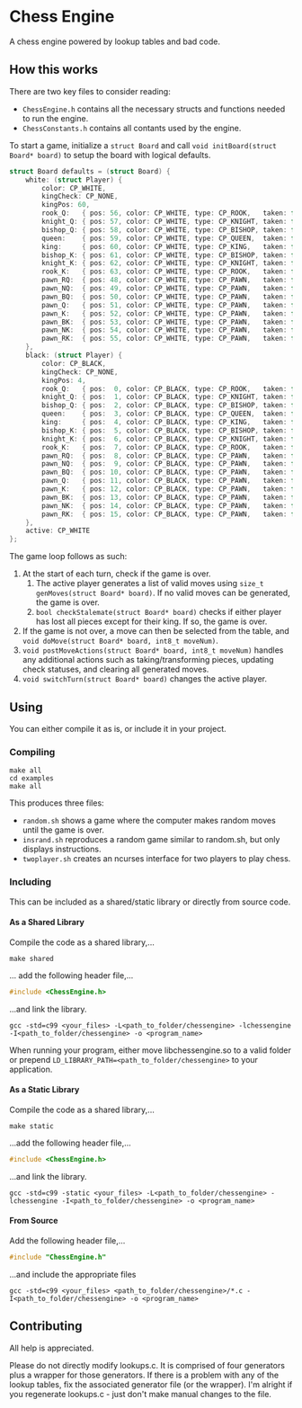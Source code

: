 Chess Engine
====================

A chess engine powered by lookup tables and bad code.

## How this works ##
There are two key files to consider reading:
* `ChessEngine.h` contains all the necessary structs and functions needed to run the engine.
* `ChessConstants.h` contains all contants used by the engine.

To start a game, initialize a `struct Board` and call `void initBoard(struct Board* board)` to setup the board with logical defaults.
```c
struct Board defaults = (struct Board) {
	white: (struct Player) {
		color: CP_WHITE,
		kingCheck: CP_NONE,
		kingPos: 60,
		rook_Q:   { pos: 56, color: CP_WHITE, type: CP_ROOK,   taken: false, hasMoved: false, jumped: false },
		knight_Q: { pos: 57, color: CP_WHITE, type: CP_KNIGHT, taken: false, hasMoved: false, jumped: false },
		bishop_Q: { pos: 58, color: CP_WHITE, type: CP_BISHOP, taken: false, hasMoved: false, jumped: false },
		queen:    { pos: 59, color: CP_WHITE, type: CP_QUEEN,  taken: false, hasMoved: false, jumped: false },
		king:     { pos: 60, color: CP_WHITE, type: CP_KING,   taken: false, hasMoved: false, jumped: false },
		bishop_K: { pos: 61, color: CP_WHITE, type: CP_BISHOP, taken: false, hasMoved: false, jumped: false },
		knight_K: { pos: 62, color: CP_WHITE, type: CP_KNIGHT, taken: false, hasMoved: false, jumped: false },
		rook_K:   { pos: 63, color: CP_WHITE, type: CP_ROOK,   taken: false, hasMoved: false, jumped: false },
		pawn_RQ:  { pos: 48, color: CP_WHITE, type: CP_PAWN,   taken: false, hasMoved: false, jumped: false },
		pawn_NQ:  { pos: 49, color: CP_WHITE, type: CP_PAWN,   taken: false, hasMoved: false, jumped: false },
		pawn_BQ:  { pos: 50, color: CP_WHITE, type: CP_PAWN,   taken: false, hasMoved: false, jumped: false },
		pawn_Q:   { pos: 51, color: CP_WHITE, type: CP_PAWN,   taken: false, hasMoved: false, jumped: false },
		pawn_K:   { pos: 52, color: CP_WHITE, type: CP_PAWN,   taken: false, hasMoved: false, jumped: false },
		pawn_BK:  { pos: 53, color: CP_WHITE, type: CP_PAWN,   taken: false, hasMoved: false, jumped: false },
		pawn_NK:  { pos: 54, color: CP_WHITE, type: CP_PAWN,   taken: false, hasMoved: false, jumped: false },
		pawn_RK:  { pos: 55, color: CP_WHITE, type: CP_PAWN,   taken: false, hasMoved: false, jumped: false },
	},
	black: (struct Player) {
		color: CP_BLACK,
		kingCheck: CP_NONE,
		kingPos: 4,
		rook_Q:   { pos:  0, color: CP_BLACK, type: CP_ROOK,   taken: false, hasMoved: false, jumped: false },
		knight_Q: { pos:  1, color: CP_BLACK, type: CP_KNIGHT, taken: false, hasMoved: false, jumped: false },
		bishop_Q: { pos:  2, color: CP_BLACK, type: CP_BISHOP, taken: false, hasMoved: false, jumped: false },
		queen:    { pos:  3, color: CP_BLACK, type: CP_QUEEN,  taken: false, hasMoved: false, jumped: false },
		king:     { pos:  4, color: CP_BLACK, type: CP_KING,   taken: false, hasMoved: false, jumped: false },
		bishop_K: { pos:  5, color: CP_BLACK, type: CP_BISHOP, taken: false, hasMoved: false, jumped: false },
		knight_K: { pos:  6, color: CP_BLACK, type: CP_KNIGHT, taken: false, hasMoved: false, jumped: false },
		rook_K:   { pos:  7, color: CP_BLACK, type: CP_ROOK,   taken: false, hasMoved: false, jumped: false },
		pawn_RQ:  { pos:  8, color: CP_BLACK, type: CP_PAWN,   taken: false, hasMoved: false, jumped: false },
		pawn_NQ:  { pos:  9, color: CP_BLACK, type: CP_PAWN,   taken: false, hasMoved: false, jumped: false },
		pawn_BQ:  { pos: 10, color: CP_BLACK, type: CP_PAWN,   taken: false, hasMoved: false, jumped: false },
		pawn_Q:   { pos: 11, color: CP_BLACK, type: CP_PAWN,   taken: false, hasMoved: false, jumped: false },
		pawn_K:   { pos: 12, color: CP_BLACK, type: CP_PAWN,   taken: false, hasMoved: false, jumped: false },
		pawn_BK:  { pos: 13, color: CP_BLACK, type: CP_PAWN,   taken: false, hasMoved: false, jumped: false },
		pawn_NK:  { pos: 14, color: CP_BLACK, type: CP_PAWN,   taken: false, hasMoved: false, jumped: false },
		pawn_RK:  { pos: 15, color: CP_BLACK, type: CP_PAWN,   taken: false, hasMoved: false, jumped: false },
	},
	active: CP_WHITE
};
```

The game loop follows as such:
1. At the start of each turn, check if the game is over.
   1. The active player generates a list of valid moves using `size_t genMoves(struct Board* board)`. If no valid moves can be generated, the game is over.
   2. `bool checkStalemate(struct Board* board)` checks if either player has lost all pieces except for their king. If so, the game is over.
2. If the game is not over, a move can then be selected from the table, and `void doMove(struct Board* board, int8_t moveNum)`.
3. `void postMoveActions(struct Board* board, int8_t moveNum)` handles any additional actions such as taking/transforming pieces, updating check statuses, and clearing all generated moves.
4. `void switchTurn(struct Board* board)` changes the active player.

## Using ##
You can either compile it as is, or include it in your project.

### Compiling ###
```make
make all
cd examples
make all
```

This produces three files:
* `random.sh` shows a game where the computer makes random moves until the game is over.
* `insrand.sh` reproduces a random game similar to random.sh, but only displays instructions.
* `twoplayer.sh` creates an ncurses interface for two players to play chess.

### Including ###
This can be included as a shared/static library or directly from source code.

#### As a Shared Library ####
Compile the code as a shared library,...
```make
make shared
```
... add the following header file,...
```c
#include <ChessEngine.h>
```
...and link the library.
```make
gcc -std=c99 <your_files> -L<path_to_folder/chessengine> -lchessengine -I<path_to_folder/chessengine> -o <program_name>
```

When running your program, either move libchessengine.so to a valid folder or prepend `LD_LIBRARY_PATH=<path_to_folder/chessengine>` to your application.

#### As a Static Library ####
Compile the code as a shared library,...
```make
make static
```
...add the following header file,...
```c
#include <ChessEngine.h>
```
...and link the library.
```make
gcc -std=c99 -static <your_files> -L<path_to_folder/chessengine> -lchessengine -I<path_to_folder/chessengine> -o <program_name>
```

#### From Source ####
Add the following header file,...
```c
#include "ChessEngine.h"
```
...and include the appropriate files
```make
gcc -std=c99 <your_files> <path_to_folder/chessengine>/*.c -I<path_to_folder/chessengine> -o <program_name>
```
## Contributing ##
All help is appreciated.

Please do not directly modify lookups.c. It is comprised of four generators plus a wrapper for those generators. If there is a problem with any of the lookup tables, fix the associated generator file (or the wrapper). I'm alright if you regenerate lookups.c - just don't make manual changes to the file.


